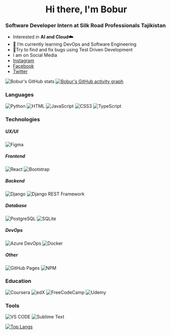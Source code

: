 # <div style="text-align:center; width: 100%;">Hi there, I'm Bobur</div>
### Software Developer Intern at Silk Road Professionals Tajikistan

- Interested in <b>AI and Cloud☁️</b>
- 🌱 I’m currently learning DevOps and Software Engineering
- 🧪Try to find and fix bugs using Test Driven Development
- I am on Social Media
- [Instagram](https://instagram.com/bobur.yusupov__)
- [Facebook](https://facebook.com/bobur.yusupov.0219)
- [Twitter](https://twitter.com/boburyusupov__)

![Bobur's GitHub stats](https://github-readme-stats.vercel.app/api?username=dev-yusupov&show_icons=true&theme=default#gh-light-mode-only)
[![Bobur's GitHub activity graph](https://github-readme-activity-graph.vercel.app/graph?username=dev-yusupov&theme=react)](https://github.com/ashutosh00710/github-readme-activity-graph)

### Languages
![Python](https://img.shields.io/badge/Python-FFD43B?style=for-the-badge&logo=python&logoColor=blue)
![HTML](https://img.shields.io/badge/HTML5-E34F26?style=for-the-badge&logo=html5&logoColor=white)
![JavaScript](https://img.shields.io/badge/JavaScript-323330?style=for-the-badge&logo=javascript&logoColor=F7DF1E)
![CSS3](https://img.shields.io/badge/CSS3-1572B6?style=for-the-badge&logo=css3&logoColor=white)
![TypeScript](https://img.shields.io/badge/ts--node-3178C6?style=for-the-badge&logo=ts-node&logoColor=white)

### Technologies
##### UX/UI
![Figma](https://img.shields.io/badge/Figma-F24E1E?style=for-the-badge&logo=figma&logoColor=white)
##### Frontend
![React](https://img.shields.io/badge/React-20232A?style=for-the-badge&logo=react&logoColor=61DAFB)
![Bootstrap](https://img.shields.io/badge/Bootstrap-563D7C?style=for-the-badge&logo=bootstrap&logoColor=white)

##### Backend
![Django](https://img.shields.io/badge/Django-092E20?style=for-the-badge&logo=django&logoColor=green)
![Django REST Framework](https://img.shields.io/badge/Django%20REST%20Framework-092E20?style=for-the-badge&logo=django&logoColor=green)

##### Database
![PostgreSQL](https://img.shields.io/badge/PostgreSQL-316192?style=for-the-badge&logo=postgresql&logoColor=white)
![SQLite](https://img.shields.io/badge/SQLite-07405E?style=for-the-badge&logo=sqlite&logoColor=white)

##### DevOps
![Azure DevOps](https://img.shields.io/badge/Azure_DevOps-0078D7?style=for-the-badge&logo=azure-devops&logoColor=white)
![Docker](https://camo.githubusercontent.com/b54d2e6bf5f15ddf3dd884b7d1bf21c7d5cc8798d119d74a6538c1a1b583a49b/68747470733a2f2f696d672e736869656c64732e696f2f62616467652f446f636b65722d3234393645443f7374796c653d666f722d7468652d6261646765266c6f676f3d646f636b6572266c6f676f436f6c6f723d7768697465)

##### Other 
![GitHub Pages](https://img.shields.io/badge/GitHub%20Pages-222222?style=for-the-badge&logo=GitHub%20Pages&logoColor=white)
![NPM](https://img.shields.io/badge/npm-CB3837?style=for-the-badge&logo=npm&logoColor=white)


### Education
![Coursera](https://img.shields.io/badge/Coursera-0056D2?style=for-the-badge&logo=Coursera&logoColor=white)
![edX](https://img.shields.io/badge/Edx-193A3E?style=for-the-badge&logo=edx&logoColor=white)
![FreeCodeCamp](https://img.shields.io/badge/freecodecamp-27273D?style=for-the-badge&logo=freecodecamp&logoColor=white)
![Udemy](https://img.shields.io/badge/Udemy-EC5252?style=for-the-badge&logo=Udemy&logoColor=white)

### Tools
![VS CODE](https://img.shields.io/badge/VSCode-0078D4?style=for-the-badge&logo=visual%20studio%20code&logoColor=whit)
![Sublime Text](https://img.shields.io/badge/sublime_text-%23575757.svg?&style=for-the-badge&logo=sublime-text&logoColor=important)

[![Top Langs](https://github-readme-stats.vercel.app/api/top-langs/?username=dev-yusupov&layout=compact)](https://github.com/anuraghazra/github-readme-stats)
